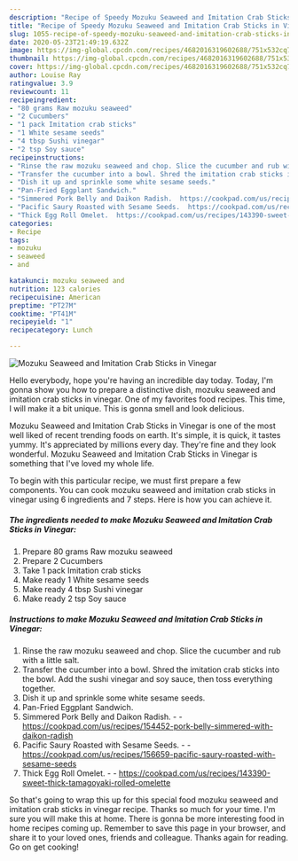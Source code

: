 ```yaml
---
description: "Recipe of Speedy Mozuku Seaweed and Imitation Crab Sticks in Vinegar"
title: "Recipe of Speedy Mozuku Seaweed and Imitation Crab Sticks in Vinegar"
slug: 1055-recipe-of-speedy-mozuku-seaweed-and-imitation-crab-sticks-in-vinegar
date: 2020-05-23T21:49:19.632Z
image: https://img-global.cpcdn.com/recipes/4682016319602688/751x532cq70/mozuku-seaweed-and-imitation-crab-sticks-in-vinegar-recipe-main-photo.jpg
thumbnail: https://img-global.cpcdn.com/recipes/4682016319602688/751x532cq70/mozuku-seaweed-and-imitation-crab-sticks-in-vinegar-recipe-main-photo.jpg
cover: https://img-global.cpcdn.com/recipes/4682016319602688/751x532cq70/mozuku-seaweed-and-imitation-crab-sticks-in-vinegar-recipe-main-photo.jpg
author: Louise Ray
ratingvalue: 3.9
reviewcount: 11
recipeingredient:
- "80 grams Raw mozuku seaweed"
- "2 Cucumbers"
- "1 pack Imitation crab sticks"
- "1 White sesame seeds"
- "4 tbsp Sushi vinegar"
- "2 tsp Soy sauce"
recipeinstructions:
- "Rinse the raw mozuku seaweed and chop. Slice the cucumber and rub with a little salt."
- "Transfer the cucumber into a bowl. Shred the imitation crab sticks into the bowl. Add the sushi vinegar and soy sauce, then toss everything together."
- "Dish it up and sprinkle some white sesame seeds."
- "Pan-Fried Eggplant Sandwich."
- "Simmered Pork Belly and Daikon Radish.  https://cookpad.com/us/recipes/154452-pork-belly-simmered-with-daikon-radish"
- "Pacific Saury Roasted with Sesame Seeds.  https://cookpad.com/us/recipes/156659-pacific-saury-roasted-with-sesame-seeds"
- "Thick Egg Roll Omelet.  https://cookpad.com/us/recipes/143390-sweet-thick-tamagoyaki-rolled-omelette"
categories:
- Recipe
tags:
- mozuku
- seaweed
- and

katakunci: mozuku seaweed and 
nutrition: 123 calories
recipecuisine: American
preptime: "PT27M"
cooktime: "PT41M"
recipeyield: "1"
recipecategory: Lunch

---
```



![Mozuku Seaweed and Imitation Crab Sticks in Vinegar](https://img-global.cpcdn.com/recipes/4682016319602688/751x532cq70/mozuku-seaweed-and-imitation-crab-sticks-in-vinegar-recipe-main-photo.jpg)

Hello everybody, hope you're having an incredible day today. Today, I'm gonna show you how to prepare a distinctive dish, mozuku seaweed and imitation crab sticks in vinegar. One of my favorites food recipes. This time, I will make it a bit unique. This is gonna smell and look delicious.

Mozuku Seaweed and Imitation Crab Sticks in Vinegar is one of the most well liked of recent trending foods on earth. It's simple, it is quick, it tastes yummy. It's appreciated by millions every day. They're fine and they look wonderful. Mozuku Seaweed and Imitation Crab Sticks in Vinegar is something that I've loved my whole life.




To begin with this particular recipe, we must first prepare a few components. You can cook mozuku seaweed and imitation crab sticks in vinegar using 6 ingredients and 7 steps. Here is how you can achieve it.

<!--inarticleads1-->

##### The ingredients needed to make Mozuku Seaweed and Imitation Crab Sticks in Vinegar:

1. Prepare 80 grams Raw mozuku seaweed
1. Prepare 2 Cucumbers
1. Take 1 pack Imitation crab sticks
1. Make ready 1 White sesame seeds
1. Make ready 4 tbsp Sushi vinegar
1. Make ready 2 tsp Soy sauce




<!--inarticleads2-->

##### Instructions to make Mozuku Seaweed and Imitation Crab Sticks in Vinegar:

1. Rinse the raw mozuku seaweed and chop. Slice the cucumber and rub with a little salt.
1. Transfer the cucumber into a bowl. Shred the imitation crab sticks into the bowl. Add the sushi vinegar and soy sauce, then toss everything together.
1. Dish it up and sprinkle some white sesame seeds.
1. Pan-Fried Eggplant Sandwich.
1. Simmered Pork Belly and Daikon Radish. -  - https://cookpad.com/us/recipes/154452-pork-belly-simmered-with-daikon-radish
1. Pacific Saury Roasted with Sesame Seeds. -  - https://cookpad.com/us/recipes/156659-pacific-saury-roasted-with-sesame-seeds
1. Thick Egg Roll Omelet. -  - https://cookpad.com/us/recipes/143390-sweet-thick-tamagoyaki-rolled-omelette




So that's going to wrap this up for this special food mozuku seaweed and imitation crab sticks in vinegar recipe. Thanks so much for your time. I'm sure you will make this at home. There is gonna be more interesting food in home recipes coming up. Remember to save this page in your browser, and share it to your loved ones, friends and colleague. Thanks again for reading. Go on get cooking!
